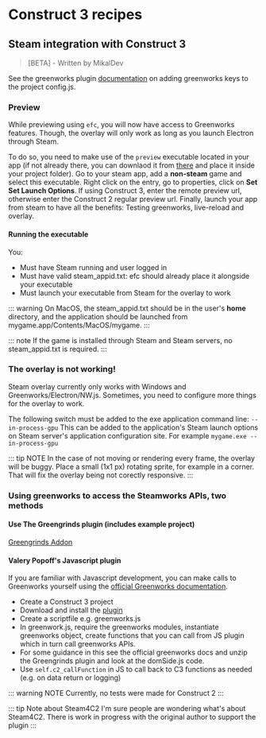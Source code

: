 # Construct 3 recipes
 
## Steam integration with Construct 3
> [BETA] - Written by MikalDev

See the greenworks plugin [documentation](/plugins/greenworks) on adding greenworks keys to the project config.js.

### Preview

While previewing using `efc`, you will now have access to Greenworks features. Though, the overlay will only work as long as you launch Electron through Steam.

To do so, you need to make use of the `preview` executable located in your app (if not already there, you can downlaod it from [there](https://github.com/ElectronForConstruct/preview/releases) and place it inside your project folder). Go to your steam app, add a **non-steam** game and select this executable.
Right click on the entry, go to properties, click on **Set Set Launch Options**. If using Construct 3, enter the remote preview url, otherwise enter the Construct 2 regular preview url. Finally, launch your app from steam to have all the benefits: Testing greenworks, live-reload and overlay.

#### Running the executable
You: 
- Must have Steam running and user logged in
- Must have valid steam_appid.txt: efc should already place it alongside your executable
- Must launch your executable from Steam for the overlay to work

::: warning
On MacOS, the steam_appid.txt should be in the user's **home** directory, and the application should be launched from mygame.app/Contents/MacOS/mygame.
:::

::: note
If the game is installed through Steam and Steam servers, no steam_appid.txt is required. 
:::

### The overlay is not working!

Steam overlay currently only works with Windows and Greenworks/Electron/NW.js.
Sometimes, you need to configure more things for the overlay to work.

The following switch must be added to the exe application command line:
`--in-process-gpu` This can be added to the application's Steam launch options on Steam server's application configuration site. For example `mygame.exe --in-process-gpu`

::: tip NOTE
In the case of not moving or rendering every frame, the overlay will be buggy. Place a small (1x1 px) rotating sprite, for example in a corner. That will fix the overlay being not corectly responsive.
:::

### Using greenworks to access the Steamworks APIs, two methods

#### Use The Greengrinds plugin (includes example project)
[Greengrinds Addon](https://www.construct.net/en/make-games/addons/244/greengrinds) 

#### Valery Popoff's Javascript plugin
If you are familiar with Javascript development, you can make calls to Greenworks yourself using the [official Greenworks documentation](https://github.com/greenheartgames/greenworks/tree/master/docs).

- Create a Construct 3 project
- Download and install the [plugin](https://www.construct.net/en/make-games/addons/1/javascript)
- Create a scriptfile e.g. greenworks.js
- In greenwork.js, require the greenworks modules, instantiate greenworks object, create functions that you can call from JS plugin which in turn call greenworks APIs.
- For some guidance in this see the official greenworks docs and unzip the Greengrinds plugin and look at the domSide.js code.
-  Use `self.c2_callFunction` in JS to call back to C3 functions as needed (e.g. on data return or logging)   


::: warning NOTE
Currently, no tests were made for Construct 2
:::

::: tip Note about Steam4C2
I'm sure people are wondering what's about Steam4C2.
There is work in progress with the original author to support the plugin
:::
